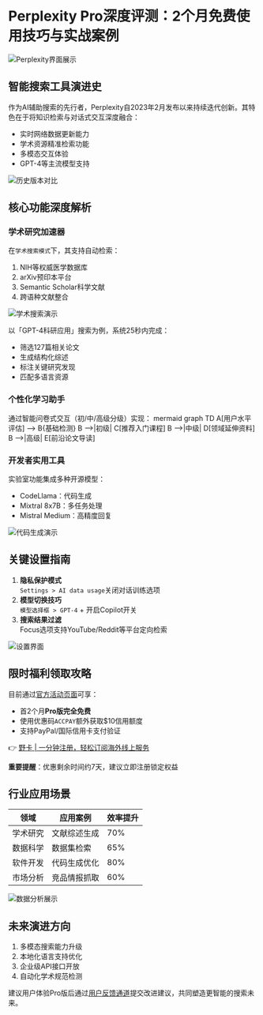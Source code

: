 # Perplexity Pro深度评测：2个月免费使用技巧与实战案例

![Perplexity界面展示](https://bbtdd.com/wp-content/uploads/img/515126887623.webp)

## 智能搜索工具演进史
作为AI辅助搜索的先行者，Perplexity自2023年2月发布以来持续迭代创新。其特色在于将知识检索与对话式交互深度融合：

- 实时网络数据更新能力
- 学术资源精准检索功能
- 多模态交互体验
- GPT-4等主流模型支持

![历史版本对比](https://bbtdd.com/wp-content/uploads/img/1486913174097.webp)

## 核心功能深度解析
### 学术研究加速器
在`学术搜索模式`下，其支持自动检索：
1. NIH等权威医学数据库
2. arXiv预印本平台
3. Semantic Scholar科学文献
4. 跨语种文献整合

![学术搜索演示](https://bbtdd.com/wp-content/uploads/img/219525433832.webp)

以「GPT-4科研应用」搜索为例，系统25秒内完成：
- 筛选127篇相关论文
- 生成结构化综述
- 标注关键研究发现
- 匹配多语言资源

### 个性化学习助手
通过智能问卷式交互（初/中/高级分级）实现：
mermaid
graph TD
    A[用户水平评估] --> B{基础检测}
    B -->|初级| C[推荐入门课程]
    B -->|中级| D[领域延伸资料]
    B -->|高级| E[前沿论文导读]


### 开发者实用工具
实验室功能集成多种开源模型：
- CodeLlama：代码生成
- Mixtral 8x7B：多任务处理
- Mistral Medium：高精度回复

![代码生成演示](https://bbtdd.com/wp-content/uploads/img/9138452218.webp)

## 关键设置指南
1. **隐私保护模式**  
`Settings > AI data usage`关闭对话训练选项
2. **模型切换技巧**  
`模型选择框 > GPT-4` + 开启Copilot开关
3. **搜索结果过滤**  
Focus选项支持YouTube/Reddit等平台定向检索

![设置界面](https://bbtdd.com/wp-content/uploads/img/04078542.webp)

## 限时福利领取攻略
目前通过[官方活动页面](https://bbtdd.com/yeka)可享：
- 首2个月**Pro版完全免费**
- 使用优惠码`ACCPAY`额外获取$10信用额度
- 支持PayPal/国际信用卡支付验证

👉 [野卡 | 一分钟注册，轻松订阅海外线上服务](https://bbtdd.com/yeka)

**重要提醒**：优惠剩余时间约7天，建议立即注册锁定权益

## 行业应用场景
| 领域       | 应用案例                     | 效率提升 |
|------------|------------------------------|----------|
| 学术研究   | 文献综述生成                 | 70%      |
| 数据科学   | 数据集检索                   | 65%      |
| 软件开发   | 代码生成优化                 | 80%      |
| 市场分析   | 竞品情报抓取                 | 60%      |

![数据分析展示](https://bbtdd.com/wp-content/uploads/img/6022215468122.webp)

## 未来演进方向
1. 多模态搜索能力升级
2. 本地化语言支持优化
3. 企业级API接口开放
4. 自动化学术规范检测

建议用户体验Pro版后通过[用户反馈通道](https://bbtdd.com/yeka)提交改进建议，共同塑造更智能的搜索未来。
